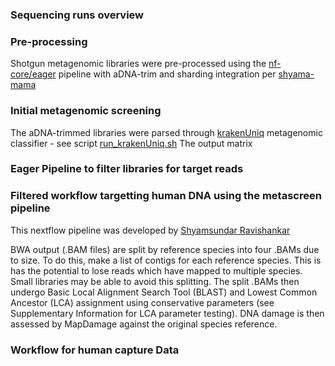 ### Sequencing runs overview

### Pre-processing
Shotgun metagenomic libraries  were pre-processed using the [nf-core/eager](https://github.com/nf-core/eager) pipeline with aDNA-trim and sharding integration per [shyama-mama](https://github.com/shyama-mama/eager/tree/v2.4.5-sharding) 
### Initial metagenomic screening
The aDNA-trimmed libraries were parsed through [krakenUniq](https://github.com/fbreitwieser/krakenuniq) metagenomic classifier - see script [run_krakenUniq.sh](https://github.com/DawnALewis/Cloggs-Cave/blob/main/02_BioInformatics/run-kraken.sh)
The output matrix

### Eager Pipeline to filter libraries for target reads


### Filtered workflow targetting human DNA using the metascreen pipeline
This nextflow pipeline was developed by [Shyamsundar Ravishankar](https://github.com/shyama-mama/) 

BWA output (.BAM files) are split by reference species into four .BAMs due to size. To do this, make a list of contigs for each reference species. This is has the potential to lose reads which have mapped to multiple species. Small libraries may be able to avoid this splitting. 
The split .BAMs then undergo Basic Local Alignment Search Tool (BLAST) and Lowest Common Ancestor (LCA) assignment using conservative parameters (see Supplementary Information for LCA parameter testing). 
DNA damage is then assessed by MapDamage against the original species reference. 

### Workflow for human capture Data
